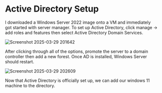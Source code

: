 # Active Directory Setup

I downloaded a Windows Server 2022 image onto a VM and immediately got started with server manager. 
To set up Active Directory, click manage -> add roles and features then select Active Directory Domain Services. 

![Screenshot 2025-03-29 201642](https://github.com/user-attachments/assets/779cc9fc-bce8-4db6-91cb-fd005ef65d6f)

After clicking through all of the options, promote the server to a domain controller then add a new forest. Once AD is installed, Windows Server should restart.

![Screenshot 2025-03-29 202609](https://github.com/user-attachments/assets/cd8801a0-9b8a-4256-b49f-faf738780f67)

Now that Active Directory is officially set up, we can add our windows 11 machine to the directory.
